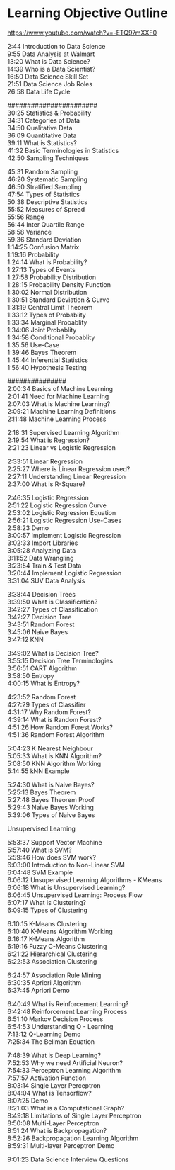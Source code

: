 # Learning Objective Outline


https://www.youtube.com/watch?v=-ETQ97mXXF0


2:44 Introduction to Data Science  
9:55 Data Analysis at Walmart  
13:20 What is Data Science?  
14:39 Who is a Data Scientist?  
16:50 Data Science Skill Set  
21:51 Data Science Job Roles  
26:58 Data Life Cycle  

#######################  
30:25 Statistics & Probability  
34:31 Categories of Data  
34:50 Qualitative Data  
36:09 Quantitative Data  
39:11 What is Statistics?  
41:32 Basic Terminologies in Statistics  
42:50 Sampling Techniques  

   45:31 Random Sampling  
   46:20 Systematic Sampling  
   46:50 Stratified Sampling  
47:54 Types of Statistics  
50:38 Descriptive Statistics  
55:52 Measures of Spread  
   55:56 Range   
   56:44 Inter Quartile Range  
   58:58 Variance  
   59:36 Standard Deviation  
1:14:25 Confusion Matrix  
1:19:16 Probability  
1:24:14 What is Probability?  
1:27:13 Types of Events  
1:27:58 Probability Distribution  
1:28:15 Probability Density Function  
1:30:02 Normal Distribution  
1:30:51 Standard Deviation & Curve  
1:31:19 Central Limit Theorem  
1:33:12 Types of Probablity  
   1:33:34 Marginal Probablity   
   1:34:06 Joint Probablity   
   1:34:58 Conditional Probablity   
1:35:56 Use-Case  
1:39:46 Bayes Theorem  
1:45:44 Inferential Statistics  
1:56:40 Hypothesis Testing  


###############  
2:00:34 Basics of Machine Learning  
2:01:41 Need for Machine Learning   
2:07:03 What is Machine Learning?  
2:09:21 Machine Learning Definitions  
2:!1:48 Machine Learning Process  



2:18:31 Supervised Learning Algorithm  
2:19:54 What is Regression?  
2:21:23 Linear vs Logistic Regression  



2:33:51 Linear Regression  
2:25:27 Where is Linear Regression used?  
2:27:11 Understanding Linear Regression  
2:37:00 What is R-Square?  



2:46:35 Logistic Regression  
2:51:22 Logistic Regression Curve  
2:53:02 Logistic Regression Equation  
2:56:21 Logistic Regression Use-Cases  
2:58:23 Demo  
3:00:57 Implement Logistic Regression  
   3:02:33 Import Libraries  
   3:05:28 Analyzing Data  
   3:11:52 Data Wrangling  
   3:23:54 Train & Test Data  
   3:20:44 Implement Logistic Regression  
3:31:04 SUV Data Analysis  


3:38:44 Decision Trees  
3:39:50 What is Classification?  
3:42:27 Types of Classification  
   3:42:27 Decision Tree  
   3:43:51 Random Forest  
   3:45:06 Naive Bayes  
   3:47:12 KNN  


3:49:02 What is Decision Tree?  
3:55:15 Decision Tree Terminologies  
3:56:51 CART Algorithm  
3:58:50 Entropy  
4:00:15 What is Entropy?  


4:23:52 Random Forest  
4:27:29 Types of Classifier  
4:31:17 Why Random Forest?  
4:39:14 What is Random Forest?  
4:51:26 How Random Forest Works?  
4:51:36 Random Forest Algorithm  



5:04:23 K Nearest Neighbour  
5:05:33 What is KNN Algorithm?  
5:08:50 KNN Algorithm Working  
5:14:55 kNN Example  


5:24:30 What is Naive Bayes?  
5:25:13 Bayes Theorem  
5:27:48 Bayes Theorem  Proof  
5:29:43 Naive Bayes Working  
5:39:06 Types of Naive Bayes  


Unsupervised Learning  


5:53:37 Support Vector Machine  
5:57:40 What is SVM?  
5:59:46 How does SVM work?  
6:03:00 Introduction to Non-Linear SVM  
6:04:48 SVM Example  
6:06:12 Unsupervised Learning Algorithms - KMeans  
6:06:18 What is Unsupervised Learning?  
6:06:45 Unsupervised Learning: Process Flow  
6:07:17 What is Clustering?  
6:09:15 Types of Clustering  


6:10:15 K-Means Clustering  
6:10:40 K-Means Algorithm Working  
6:16:17 K-Means Algorithm  
6:19:16 Fuzzy C-Means Clustering    
6:21:22 Hierarchical Clustering  
6:22:53 Association Clustering  


6:24:57 Association Rule Mining  
6:30:35 Apriori Algorithm  
6:37:45 Apriori Demo  


6:40:49 What is Reinforcement Learning?  
6:42:48 Reinforcement Learning Process  
6:51:10 Markov Decision Process  
6:54:53 Understanding Q - Learning  
7:13:12 Q-Learning Demo  
7:25:34 The Bellman Equation  


7:48:39 What is Deep Learning?  
7:52:53 Why we need Artificial Neuron?  
7:54:33 Perceptron Learning Algorithm  
7:57:57 Activation Function  
8:03:14 Single Layer Perceptron  
8:04:04 What is Tensorflow?  
8:07:25 Demo  
8:21:03 What is a Computational Graph?  
8:49:18 Limitations of Single Layer Perceptron  
8:50:08 Multi-Layer Perceptron  
8:51:24 What is Backpropagation?  
8:52:26 Backpropagation Learning Algorithm  
8:59:31 Multi-layer Perceptron Demo  



9:01:23 Data Science Interview Questions  